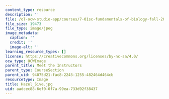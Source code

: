 ```yaml
---
content_type: resource
description: ''
file: /ol-ocw-studio-app/courses/7-01sc-fundamentals-of-biology-fall-2011/aadcec886ef00f7a99ea733d92f38437_Hazel_Sive.jpg
file_size: 19473
file_type: image/jpeg
image_metadata:
  caption: ''
  credit: ''
  image-alt: ''
learning_resource_types: []
license: https://creativecommons.org/licenses/by-nc-sa/4.0/
ocw_type: OCWImage
parent_title: Meet the Instructors
parent_type: CourseSection
parent_uid: 94075d21-fac8-2243-1255-482464d464cb
resourcetype: Image
title: Hazel_Sive.jpg
uid: aadcec88-6ef0-0f7a-99ea-733d92f38437
---
```

